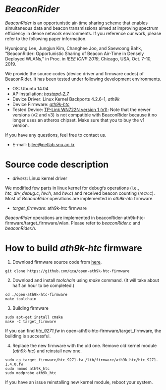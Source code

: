 # *BeaconRider*
[*BeaconRider*](http://network.snu.ac.kr:14259/webdav/hp_publications/paper/BeaconRider_icnp2019_hjlee.pdf) is an opportunistic air-time sharing scheme that enables simultaneous data and beacon transmissions aimed at improving spectrum efficiency in dense network environments. If you reference our work, please refer to the following paper information. 

Hyunjoong Lee, Jungjun Kim, Changhee Joo, and Saewoong Bahk, "BeaconRider: Opportunistic Sharing of Beacon Air-Time in Densely Deployed WLANs," in Proc. in *IEEE ICNP 2019*, Chicago, USA, Oct. 7-10, 2019.

We provide the source codes (device driver and firmware codes) of BeaconRider. It has been tested under following development environments. 

- OS: Ubuntu 14.04
- AP installation: [*hostapd-2.7*](https://w1.fi/hostapd/)
- Device Driver: Linux Kernel Backports 4.2.6-1, *ath9k*
- Device Firmware: [*ath9k-htc*](https://github.com/makesens86/open-ath9k-htc-firmware)
- Tested Device: [TP-Link WN722N version 1 (v1)](https://wikidevi.com/wiki/TP-LINK_TL-WN722N): Note that the newer versions (v2 and v3) is not compatible with BeaconRider because it no longer uses an atheros chipset. Make sure that you to buy the v1 version. 

If you have any questions, feel free to contact us. 

- E-mail: hjlee@netlab.snu.ac.kr 

# Source code description
- *drivers*: Linux kernel driver

We modified few parts in linux kernel for debugfs operations (i.e., *htc_drv_debug.c*, *hw.h*, and *hw.c*) and received beacon counting (*recv.c*). Most of *BeaconRider* operations are implemented in *ath9k-htc* firmware. 

- *target_firmware*: ath9k-htc firmware

*BeaconRider* operations are implemented in beaconRider-ath9k-htc-firmware/target_firmware/wlan. Please refer to *beaconRider.c* and *beaconRider.h*. 

# How to build *ath9k-htc* firmware
1. Download firmware source code from [here](https://github.com/makesens86/open-ath9k-htc-firmware).

```git clone https://github.com/qca/open-ath9k-htc-firmware```

2. Download and install *toolchain* using *make* command. (It will take about half an hour to be completed.)
```
cd ./open-ath9k-htc-firmware
make toolchain
```

3. Building firmware
```
sudo apt-get install cmake
make -C target_firmware
```
If you can find *htc_9271.fw* in open-ath9k-htc-firmware/target_firmware, the building is successful.

4. Replace the new firmware with the old one. Remove old kernel module (*ath9k-htc*) and reinstall new one. 
```
sudo cp target_firmware/htc_9271.fw /lib/firmware/ath9k_htc/htc_9271-1.4.0.fw
sudo rmmod ath9k_htc
sudo modprobe ath9k_htc
```
If you have an issue reinstalling new kernel module, reboot your system. 
